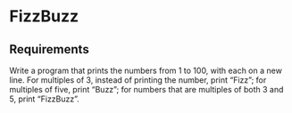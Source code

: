 # FizzBuzz

## Requirements

Write a program that prints the numbers from 1 to 100, with each on a new line. For multiples of 3, instead of printing the number, print “Fizz”; for multiples of five, print “Buzz”; for numbers that are multiples of both 3 and 5, print “FizzBuzz”.
